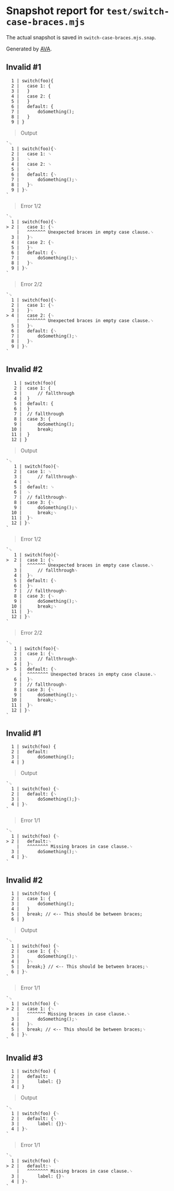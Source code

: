 # Snapshot report for `test/switch-case-braces.mjs`

The actual snapshot is saved in `switch-case-braces.mjs.snap`.

Generated by [AVA](https://avajs.dev).

## Invalid #1
      1 | switch(foo){
      2 | 	case 1: {
      3 | 	}
      4 | 	case 2: {
      5 | 	}
      6 | 	default: {
      7 | 		doSomething();
      8 | 	}
      9 | }

> Output

    `␊
      1 | switch(foo){␊
      2 | 	case 1: ␊
      3 | 	␊
      4 | 	case 2: ␊
      5 | 	␊
      6 | 	default: {␊
      7 | 		doSomething();␊
      8 | 	}␊
      9 | }␊
    `

> Error 1/2

    `␊
      1 | switch(foo){␊
    > 2 | 	case 1: {␊
        | 	^^^^^^^ Unexpected braces in empty case clause.␊
      3 | 	}␊
      4 | 	case 2: {␊
      5 | 	}␊
      6 | 	default: {␊
      7 | 		doSomething();␊
      8 | 	}␊
      9 | }␊
    `

> Error 2/2

    `␊
      1 | switch(foo){␊
      2 | 	case 1: {␊
      3 | 	}␊
    > 4 | 	case 2: {␊
        | 	^^^^^^^ Unexpected braces in empty case clause.␊
      5 | 	}␊
      6 | 	default: {␊
      7 | 		doSomething();␊
      8 | 	}␊
      9 | }␊
    `

## Invalid #2
       1 | switch(foo){
       2 | 	case 1: {
       3 | 		// fallthrough
       4 | 	}
       5 | 	default: {
       6 | 	}
       7 | 	// fallthrough
       8 | 	case 3: {
       9 | 		doSomething();
      10 | 		break;
      11 | 	}
      12 | }

> Output

    `␊
       1 | switch(foo){␊
       2 | 	case 1: ␊
       3 | 		// fallthrough␊
       4 | 	␊
       5 | 	default: ␊
       6 | 	␊
       7 | 	// fallthrough␊
       8 | 	case 3: {␊
       9 | 		doSomething();␊
      10 | 		break;␊
      11 | 	}␊
      12 | }␊
    `

> Error 1/2

    `␊
       1 | switch(foo){␊
    >  2 | 	case 1: {␊
         | 	^^^^^^^ Unexpected braces in empty case clause.␊
       3 | 		// fallthrough␊
       4 | 	}␊
       5 | 	default: {␊
       6 | 	}␊
       7 | 	// fallthrough␊
       8 | 	case 3: {␊
       9 | 		doSomething();␊
      10 | 		break;␊
      11 | 	}␊
      12 | }␊
    `

> Error 2/2

    `␊
       1 | switch(foo){␊
       2 | 	case 1: {␊
       3 | 		// fallthrough␊
       4 | 	}␊
    >  5 | 	default: {␊
         | 	^^^^^^^^ Unexpected braces in empty case clause.␊
       6 | 	}␊
       7 | 	// fallthrough␊
       8 | 	case 3: {␊
       9 | 		doSomething();␊
      10 | 		break;␊
      11 | 	}␊
      12 | }␊
    `

## Invalid #1
      1 | switch(foo) {
      2 | 	default:
      3 | 		doSomething();
      4 | }

> Output

    `␊
      1 | switch(foo) {␊
      2 | 	default: {␊
      3 | 		doSomething();}␊
      4 | }␊
    `

> Error 1/1

    `␊
      1 | switch(foo) {␊
    > 2 | 	default:␊
        | 	^^^^^^^^ Missing braces in case clause.␊
      3 | 		doSomething();␊
      4 | }␊
    `

## Invalid #2
      1 | switch(foo) {
      2 | 	case 1: {
      3 | 		doSomething();
      4 | 	}
      5 | 	break; // <-- This should be between braces;
      6 | }

> Output

    `␊
      1 | switch(foo) {␊
      2 | 	case 1: { {␊
      3 | 		doSomething();␊
      4 | 	}␊
      5 | 	break;} // <-- This should be between braces;␊
      6 | }␊
    `

> Error 1/1

    `␊
      1 | switch(foo) {␊
    > 2 | 	case 1: {␊
        | 	^^^^^^^ Missing braces in case clause.␊
      3 | 		doSomething();␊
      4 | 	}␊
      5 | 	break; // <-- This should be between braces;␊
      6 | }␊
    `

## Invalid #3
      1 | switch(foo) {
      2 | 	default:
      3 | 		label: {}
      4 | }

> Output

    `␊
      1 | switch(foo) {␊
      2 | 	default: {␊
      3 | 		label: {}}␊
      4 | }␊
    `

> Error 1/1

    `␊
      1 | switch(foo) {␊
    > 2 | 	default:␊
        | 	^^^^^^^^ Missing braces in case clause.␊
      3 | 		label: {}␊
      4 | }␊
    `
